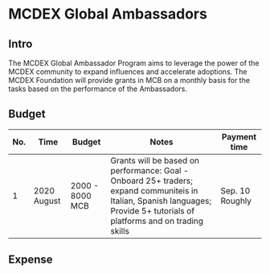 # MCDEX Global Ambassadors
## Intro
The MCDEX Global Ambassador Program aims to leverage the power of the MCDEX community to expand influences and accelerate adoptions. The MCDEX Foundation will provide grants in MCB on a monthly basis for the tasks based on the performance of the Ambassadors. 


## Budget

| No. | Time          | Budget | Notes | Payment time | 
|-----|---------------|---------|-------|-------|
|  1  | 2020 August  | 2000 - 8000 MCB| Grants will be based on performance: Goal - Onboard 25+ traders; expand communiteis in Italian, Spanish languages; Provide 5+ tutorials of platforms and on trading skills  | Sep. 10 Roughly |


## Expense
